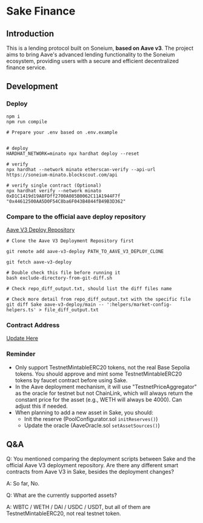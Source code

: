 # Sake Finance 

## Introduction

This is a lending protocol built on Soneium, **based on Aave v3**. The project aims to bring Aave's advanced lending functionality to the Soneium ecosystem, providing users with a secure and efficient decentralized finance service. 

## Development

### Deploy

```CMD
npm i
npm run compile

# Prepare your .env based on .env.example


# deploy
HARDHAT_NETWORK=minato npx hardhat deploy --reset      

# verify 
npx hardhat --network minato etherscan-verify --api-url https://soneium-minato.blockscout.com/api

# verify single contract (Optional)
npx hardhat verify --network minato 0xD1C1419d19A8FDff2700A085B0062C11A1944F7f "0x44612500AA5D0F54C8ba6F043B4844fB49B3D362"
```

### Compare to the official aave deploy repository

[Aave V3 Deploy Repository](https://github.com/aave/aave-v3-deploy)

```CMD
# Clone the Aave V3 Deployment Repository first

git remote add aave-v3-deploy PATH_TO_AAVE_V3_DEPLOY_CLONE

git fetch aave-v3-deploy

# Double check this file before running it
bash exclude-directory-from-git-diff.sh

# Check repo_diff_output.txt, should list the diff files name

# Check more detail from repo_diff_output.txt with the specific file
git diff Sake aave-v3-deploy/main -- ':helpers/market-config-helpers.ts' > file_diff_output.txt
```

### Contract Address 
[Update Here](https://dev-docs.sakefinance.com/docs/dev-docs/contract-addresses/)


### Reminder
- Only support TestnetMintableERC20 tokens, not the real Base Sepolia tokens. You should approve and mint some TestnetMintableERC20 tokens by faucet contract before using Sake.
- In the Aave deployment mechanism, it will use "TestnetPriceAggregator" as the oracle for testnet but not ChainLink, which will always return the constant price for the asset (e.g., WETH will always be 4000). Can adjust this if needed.
- When planning to add a new asset in Sake, you should:
  - Init the reserve (PoolConfigurator.sol `initReserves()`)
  - Update the oracle (AaveOracle.sol `setAssetSources()`)

## Q&A
Q: You mentioned comparing the deployment scripts between Sake and the official Aave V3 deployment repository. Are there any different smart contracts from Aave V3 in Sake, besides the deployment changes?

A: So far, No.

Q: What are the currently supported assets?

A: WBTC / WETH / DAI / USDC / USDT, but all of them are TestnetMintableERC20, not real testnet token. 